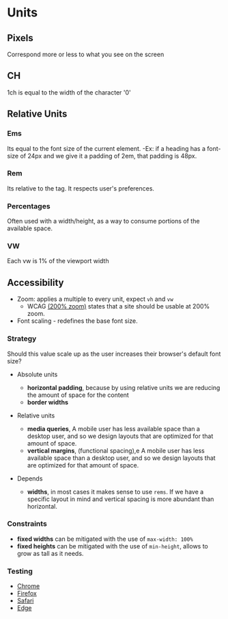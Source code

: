 # Units

## Pixels

Correspond more or less to what you see on the screen

## CH

1ch is equal to the width of the character '0'

## Relative Units

### Ems

Its equal to the font size of the current element.
-Ex: if a heading has a font-size of 24px and we give it a padding of 2em, that padding is 48px.

### Rem

Its relative to the <html> tag. It respects user's preferences.

### Percentages

Often used with a width/height, as a way to consume portions of the available space.

### VW

Each vw is 1% of the viewport width

## Accessibility

- Zoom: applies a multiple to every unit, expect `vh` and `vw`
  - WCAG [(200% zoom)](https://www.w3.org/TR/WCAG21/#resize-text) states that a site should be usable at 200% zoom.
- Font scaling - redefines the base font size.

### Strategy

Should this value scale up as the user increases their browser's default font size?

- Absolute units

  - **horizontal padding**, because by using relative units we are reducing the amount of space for the content
  - **border widths**

- Relative units

  - **media queries**, A mobile user has less available space than a desktop user, and so we design layouts that are optimized for that amount of space.
  - **vertical margins**, (functional spacing),e A mobile user has less available space than a desktop user, and so we design layouts that are optimized for that amount of space.

- Depends
  - **widths**, in most cases it makes sense to use `rems`. If we have a specific layout in mind and vertical spacing is more abundant than horizontal.

### Constraints

- **fixed widths** can be mitigated with the use of `max-width: 100%`
- **fixed heights** can be mitigated with the use of `min-height`, allows to grow as tall as it needs.

### Testing

- [Chrome](https://support.google.com/chrome/answer/96810?hl=en&co=GENIE.Platform%3DDesktop)
- [Firefox](https://support.mozilla.org/en-US/kb/change-fonts-and-colors-websites-use)
- [Safari](https://support.apple.com/en-gb/HT207209)
- [Edge](https://support.microsoft.com/en-us/microsoft-edge/increase-default-text-size-in-microsoft-edge-c62f80af-381d-0716-25a3-c4856dd3806c)
